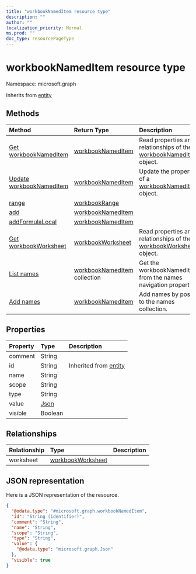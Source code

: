 ```yaml
---
title: "workbookNamedItem resource type"
description: ""
author: ""
localization_priority: Normal
ms.prod: ""
doc_type: resourcePageType
---
```


# workbookNamedItem resource type


Namespace: microsoft.graph




Inherits from [entity](../resources/entity.md)

## Methods
|Method|Return Type|Description|
|:---|:---|:---|
|[Get workbookNamedItem](../api/workbooknameditem-get.md)|[workbookNamedItem](../resources/workbooknameditem.md)|Read properties and relationships of the [workbookNamedItem](../resources/workbooknameditem.md) object.|
|[Update workbookNamedItem](../api/workbooknameditem-update.md)|[workbookNamedItem](../resources/workbooknameditem.md)|Update the properties of a [workbookNamedItem](../resources/workbooknameditem.md) object.|
|[range](../api/workbooknameditem-range.md)|[workbookRange](../resources/workbookrange.md)||
|[add](../api/workbooknameditem-add.md)|[workbookNamedItem](../resources/workbooknameditem.md)||
|[addFormulaLocal](../api/workbooknameditem-addformulalocal.md)|[workbookNamedItem](../resources/workbooknameditem.md)||
|[Get workbookWorksheet](../api/workbookworksheet-get.md)|[workbookWorksheet](../resources/workbookworksheet.md)|Read properties and relationships of the [workbookWorksheet](../resources/workbookworksheet.md) object.|
|[List names](../api/workbook-list-names.md)|[workbookNamedItem](../resources/workbooknameditem.md) collection|Get the workbookNamedItems from the names navigation property.|
|[Add names](../api/workbook-post-names.md)|[workbookNamedItem](../resources/workbooknameditem.md)|Add names by posting to the names collection.|

## Properties
|Property|Type|Description|
|:---|:---|:---|
|comment|String||
|id|String| Inherited from [entity](../resources/entity.md)|
|name|String||
|scope|String||
|type|String||
|value|[Json](../resources/json.md)||
|visible|Boolean||

## Relationships
|Relationship|Type|Description|
|:---|:---|:---|
|worksheet|[workbookWorksheet](../resources/workbookworksheet.md)||

## JSON representation
Here is a JSON representation of the resource.
<!-- {
  "blockType": "resource",
  "keyProperty": "id",
  "@odata.type": "microsoft.graph.workbookNamedItem",
  "baseType": "microsoft.graph.entity",
  "openType": false
}
-->
``` json
{
  "@odata.type": "#microsoft.graph.workbookNamedItem",
  "id": "String (identifier)",
  "comment": "String",
  "name": "String",
  "scope": "String",
  "type": "String",
  "value": {
    "@odata.type": "microsoft.graph.Json"
  },
  "visible": true
}
```

